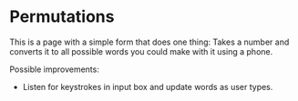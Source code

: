 # Permutations

This is a page with a simple form that does one thing:
Takes a number and converts it to all possible words you 
could make with it using a phone.


Possible improvements:
* Listen for keystrokes in input box and update words as user types.